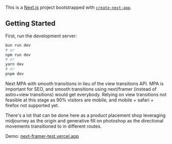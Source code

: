 This is a [Next.js](https://nextjs.org/) project bootstrapped with [`create-next-app`](https://github.com/vercel/next.js/tree/canary/packages/create-next-app).

## Getting Started

First, run the development server:

```bash
bun run dev
# or
npm run dev
# or
yarn dev
# or
pnpm dev
```

Next MPA with smooth transitions in lieu of the view transitions API. MPA is important for SEO, and smooth transitions using next/framer (instead of astro+view transitions) would get everybody. Relying on view transitions not feasible at this stage as 90% visitors are mobile, and mobile + safari + firefox not supported yet. 

There's a lot that can be done here as a product placement shop leveraging midjourney as the origin and generative fill on photoshop as the directional movements transitioned to in different routes.

Demo:  [next-framer-test.vercel.app](https://next-framer-test.vercel.app)
